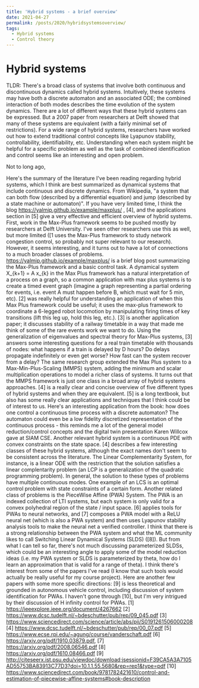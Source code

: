 ```yaml
---
title: 'Hybrid systems - a brief overview'
date: 2021-04-27
permalink: /posts/2020/hybridsystemsoverview/
tags:
  - Hybrid systems
  - Control theory
---
```

Hybrid systems
======

TLDR: There's a broad class of systems that involve both continuous and discontinuous dynamics called hybrid systems. Intuitively, these systems may have both a discrete automaton and an associated ODE; the combined interaction of both modes describes the time evolution of the system dynamics. There are a lot of different ways that these hybrid systems can be expressed. But a 2007 paper from researchers at Delft showed that many of these systems are equivalent (with a fairly minimal set of restrictions).
For a wide range of hybrid systems, researchers have worked out how to extend traditional control concepts like Lyapunov stability, controllability, identifiability, etc. Understanding when each system might be helpful for a specific problem as well as the task of combined identification and control seems like an interesting and open problem.

Not to long ago,

Here's the summary of the literature I've been reading regarding hybrid systems, which I think are best summarized as dynamical systems that include continuous and discrete dynamics. From Wikipedia, "a system that can both flow (described by a differential equation) and jump (described by a state machine or automaton)".  If you have very limited time, I think the blog https://yalmip.github.io/example/maxplus/ , [4], and the applications section in [5] give a very effective and efficient overview of hybrid systems.
First, work in the Max-Plus framework seems to be pushed mostly by researchers at Delft University. I've seen other researchers use this as well, but more limited ([1 uses the Max-Plus framework to study network congestion control, so probably not super relevant to our research). However, it seems interesting, and it turns out to have a lot of connections to a much broader classes of problems.
https://yalmip.github.io/example/maxplus/ is a brief blog post summarizing the Max-Plus framework and a basic control task. A dynamical system X_{k+1} = A x_{k} in the Max Plus framework has a natural interpretation of a process on a graph, so a common application with max plus systems is to create a timed event graph (imagine a graph representing a partial ordering for events, i.e. event A must happen before B, which must wait for 5 min, etc).
[2] was really helpful for understanding an application of when this Max Plus framework could be useful; it uses the max-plus framework to coordinate a 6-legged robot locomotion by manipulating firing times of key transitions (lift this leg up, hold this leg, etc.).  [3] is another application paper; it discusses stability of a railway timetable in a way that made me think of some of the rare events work we want to do. Using the generalization of eigenvalues and spectral theory for Max-Plus systems, [3] answers some interesting questions for a real train timetable with thousands of nodes: what happens if a train is delayed by D hours? Do delays propagate indefinitely or even get worse? How fast can the system recover from a delay? The same research group extended the Max Plus system to a Max-Min-Plus-Scaling (MMPS) system, adding the minimum and scalar multiplication operations to model a richer class of systems.
It turns out that the MMPS framework is just one class in a broad array of hybrid systems approaches. [4] is a really clear and concise overview of five different types of hybrid systems and when they are equivalent.  [5] is a long textbook, but also has some really clear applications and techniques that I think could be of interest to us.  Here's an interesting application from the book: how does one control a continuous time process with a discrete automaton? The automaton could even be a low fidelity discretized representation of the continuous process - this reminds me a lot of the general model reduction/control concepts and the digital twin presentation Karen Willcox gave at SIAM CSE. Another relevant hybrid system is a continuous PDE with convex constraints on the state space.
[4] describes a few interesting classes of these hybrid systems, although the exact names don't seem to be consistent across the literature. The Linear Complementarity System, for instance, is a linear ODE with the restriction that the solution satisfies a linear complentarity problem (an LCP is a generalization of the quadratic programming problem). In general, the solution to these types of problems have multiple continuous modes. One example of an LCS is an optimal control problem with state constraints of a certain form.
Another related class of problems is the PieceWise Affine (PWA) System. The PWA is an indexed collection of LTI systems, but each system is only valid for a convex polyhedral region of the state / input space. [6] applies tools for PWAs to neural networks, and [7]  composes a PWA model with a ReLU neural net (which is also a PWA system) and then uses Lyapunov stability analysis tools to make the neural net a verified controller.
I think that there is a strong relationship between the PWA system and what the ML community likes to call Switching Linear Dynamical Systems (SLDS) ([8]). But from what I can tell so far, there's not much discussing parameterized SLDSs, which could be an interesting angle to apply some of the model reduction ideas (i.e. my PWA system or SLDS is parameterized by theta, how do I learn an approximation that is valid for a range of theta).  I think there's interest from some of the papers I've read (I know that such tools would actually be really useful for my course project).
Here are another few papers with some more specific directions: [9] is less theoretical and grounded in autonomous vehicle control, including discussion of system identification for PWAs. I haven't gone through [10], but I'm very intrigued by their discussion of H infinity control for PWAs.
[1]  https://ieeexplore.ieee.org/document/4267662
[2]  https://www.dcsc.tudelft.nl/~bdeschutter/pub/rep/09_045.pdf
[3] https://www.sciencedirect.com/science/article/abs/pii/S0191261506000208
[4] https://www.dcsc.tudelft.nl/~bdeschutter/pub/rep/00_07.pdf
[5] https://www.ecse.rpi.edu/~agung/course/vanderschaft.pdf
[6]  https://arxiv.org/pdf/1910.03879.pdf,
[7] https://arxiv.org/pdf/2008.06546.pdf
[8] https://arxiv.org/pdf/1610.08466.pdf
[9] http://citeseerx.ist.psu.edu/viewdoc/download;jsessionid=F39CA5A3A7105AD55753BA83913C77D3?doi=10.1.1.55.5680&rep=rep1&type=pdf
[10]  https://www.sciencedirect.com/book/9781782421610/control-and-estimation-of-piecewise-affine-systems#book-description
